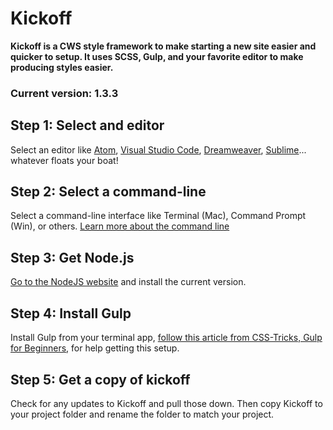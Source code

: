 # Kickoff
**Kickoff is a CWS style framework to make starting a new site easier and quicker to setup. It uses SCSS, Gulp, and your favorite editor to make producing styles easier.**

### Current version: 1.3.3

## Step 1: Select and editor

Select an editor like [Atom](https://atom.io/), [Visual Studio Code](https://code.visualstudio.com/), [Dreamweaver](https://www.adobe.com/products/dreamweaver.html), [Sublime](https://www.sublimetext.com/)... whatever floats your boat!

## Step 2: Select a command-line

Select a command-line interface like Terminal (Mac), Command Prompt (Win), or others. [Learn more about the command line](https://css-tricks.com/reasonable-approach-getting-comfortable-command-line/)

## Step 3: Get Node.js

[Go to the NodeJS website](https://nodejs.org/en/) and install the current version.

## Step 4: Install Gulp

Install Gulp from your terminal app, [follow this article from CSS-Tricks, Gulp for Beginners](https://css-tricks.com/gulp-for-beginners/), for help getting this setup.

## Step 5: Get a copy of kickoff

Check for any updates to Kickoff and pull those down. Then copy Kickoff to your project folder and rename the folder to match your project.
